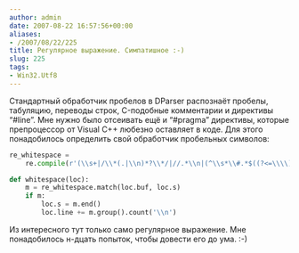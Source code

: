 ```yaml
---
author: admin
date: 2007-08-22 16:57:56+00:00
aliases:
- /2007/08/22/225
title: Регулярное выражение. Симпатишное :-)
slug: 225
tags:
- Win32.Utf8
---
```


Стандартный обработчик пробелов в DParser распознаёт пробелы, табуляцию, переводы строк, C-подобные  комментарии и директивы “#line”. Мне нужно было отсеивать ещё и “#pragma” директивы, которые препроцессор от Visual C++ любезно оставляет в коде. Для этого понадобилось определить свой обработчик пробельных символов:

```python
re_whitespace = 
    re.compile(r'(\\s+|/\\*(.|\\n)*?\\*/|//.*\\n|(^\\s*\\#.*$((?<=\\\\)\\n.*$)*))+', re.M)

def whitespace(loc):
    m = re_whitespace.match(loc.buf, loc.s)
    if m:
        loc.s = m.end()
        loc.line += m.group().count('\\n')
```

Из интересного тут только само регулярное выражение. Мне понадобилось н-дцать попыток, чтобы довести его до ума. :-)
